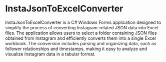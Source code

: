# InstaJsonToExcelConverter
 InstaJsonToExcelConverter is a C# Windows Forms application designed to simplify the process of converting Instagram-related JSON data into Excel files. The application allows users to select a folder containing JSON files obtained from Instagram and efficiently converts them into a single Excel workbook. The conversion includes parsing and organizing data, such as follower relationships and timestamps, making it easy to analyze and visualize Instagram data in a tabular format.
